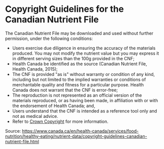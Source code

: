 # Copyright Guidelines for the Canadian Nutrient File

The Canadian Nutrient File may be downloaded and used without further permission, under the following conditions:

- Users exercise due diligence in ensuring the accuracy of the materials produced.  You may not modify the nutrient value but you may express it in different serving sizes than the 100g provided in the CNF;
- Health Canada be identified as the source (Canadian Nutrient File, Health Canada, 2015);
- The CNF is provided "as is" without warranty or condition of any kind, including but not limited to the implied warranties or conditions of merchantable quality and fitness for a particular purpose.  Health Canada does not warrant that the CNF is error-free;
- The reproduction is not represented as an official version of the materials reproduced, or as having been made, in affiliation with or with the endorsement of Health Canada; and,
- Users understand that the CNF is intended as a reference tool only and not as medical advice.
- Refer to [Crown Copyright](https://www.dfo-mpo.gc.ca/terms-avis/copyright-droits-FAQ-eng.htm) for more information.

Source: <https://www.canada.ca/en/health-canada/services/food-nutrition/healthy-eating/nutrient-data/copyright-guidelines-canadian-nutrient-file.html>
